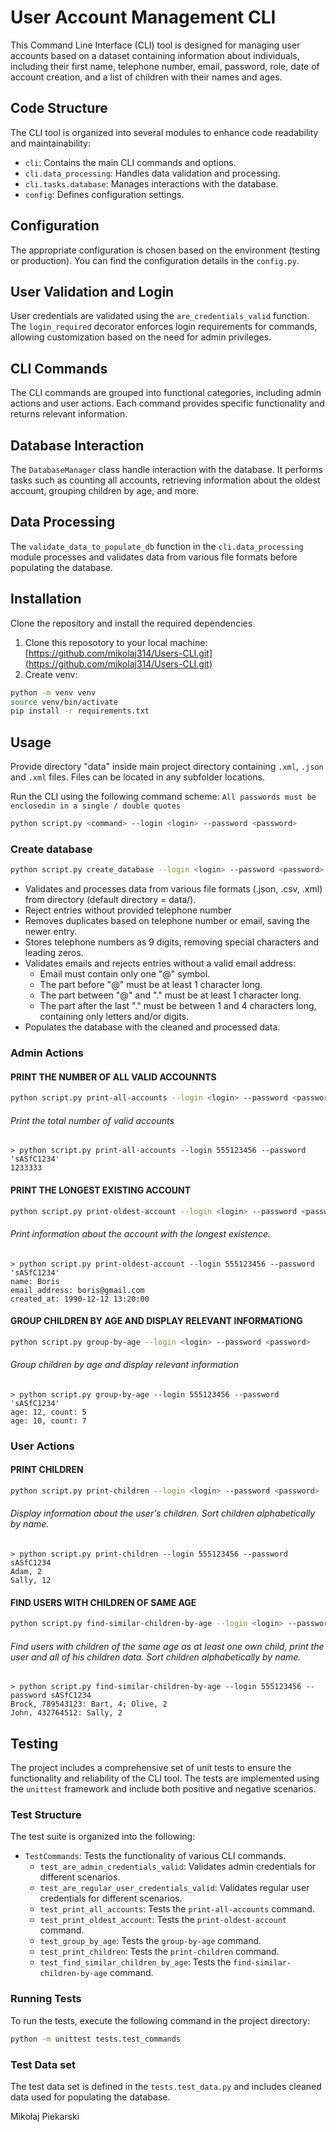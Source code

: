 # User Account Management CLI
This Command Line Interface (CLI) tool is designed for managing user accounts based on a dataset containing information about individuals, including their first name, telephone number, email, password, role, date of account creation, and a list of children with their names and ages.

## Code Structure

The CLI tool is organized into several modules to enhance code readability and maintainability:

- `cli`: Contains the main CLI commands and options.
- `cli.data_processing`: Handles data validation and processing.
- `cli.tasks.database`: Manages interactions with the database.
- `config`: Defines configuration settings.

## Configuration

The appropriate configuration is chosen based on the environment (testing or production). You can find the configuration details in the `config.py`.



## User Validation and Login

User credentials are validated using the `are_credentials_valid` function. The `login_required` decorator enforces login requirements for commands, allowing customization based on the need for admin privileges.



## CLI Commands

The CLI commands are grouped into functional categories, including admin actions and user actions. Each command provides specific functionality and returns relevant information.



## Database Interaction

The `DatabaseManager` class handle interaction with the database. It performs tasks such as counting all accounts, retrieving information about the oldest account, grouping children by age, and more.

## Data Processing

The `validate_data_to_populate_db` function in the `cli.data_processing` module processes and validates data from various file formats before populating the database.


## Installation

Clone the repository and install the required dependencies

1. Clone this reposotory to your local machine: [https://github.com/mikolaj314/Users-CLI.git](https://github.com/mikolaj314/Users-CLI.git)
2. Create venv:
```bash
python -m venv venv
source venv/bin/activate
pip install -r requirements.txt
```

## Usage

Provide directory "data" inside main project directory containing `.xml`, `.json` and `.xml` files.
Files can be located in any subfolder locations.

Run the CLI using the following command scheme:
`All passwords must be enclosedin in a single / double quotes`


```bash
python script.py <command> --login <login> --password <password>
```



### Create database
```bash
python script.py create_database --login <login> --password <password>
```
- Validates and processes data from various file formats (.json, .csv, .xml) from directory (default directory = data/).
- Reject entries without provided telephone number
- Removes duplicates based on telephone number or email, saving the newer entry.
- Stores telephone numbers as 9 digits, removing special characters and leading zeros.
- Validates emails and rejects entries without a valid email address:
  - Email must contain only one "@" symbol.
  - The part before "@" must be at least 1 character long.
  - The part between "@" and "." must be at least 1 character long.
  - The part after the last "." must be between 1 and 4 characters long, containing only letters and/or digits.
- Populates the database with the cleaned and processed data.





### Admin Actions


#### PRINT THE NUMBER OF ALL VALID ACCOUNNTS

```bash
python script.py print-all-accounts --login <login> --password <password>
```
###### Print the total number of valid accounts
```commandline
> python script.py print-all-accounts --login 555123456 --password 'sASfC1234'
1233333
```


#### PRINT THE LONGEST EXISTING ACCOUNT

```bash
python script.py print-oldest-account --login <login> --password <password>
```
###### Print information about the account with the longest existence.
```commandline
> python script.py print-oldest-account --login 555123456 --password 'sASfC1234'
name: Boris
email_address: boris@gmail.com
created_at: 1990-12-12 13:20:00

```



#### GROUP CHILDREN BY AGE AND DISPLAY RELEVANT INFORMATIONG

```bash
python script.py group-by-age --login <login> --password <password>
```
###### Group children by age and display relevant information
```commandline
> python script.py group-by-age --login 555123456 --password 'sASfC1234'
age: 12, count: 5
age: 10, count: 7
```



### User Actions

#### PRINT CHILDREN

```bash
python script.py print-children --login <login> --password <password>
```
###### Display information about the user's children. Sort children alphabetically by name.

```commandline
> python script.py print-children --login 555123456 --password sASfC1234
Adam, 2
Sally, 12
```



#### FIND USERS WITH CHILDREN OF SAME AGE
```bash
python script.py find-similar-children-by-age --login <login> --password <password>
```
###### Find users with children of the same age as at least one own child, print the user and all of his children data. Sort children alphabetically by name.

```commandline
> python script.py find-similar-children-by-age --login 555123456 --password sASfC1234
Brock, 789543123: Bart, 4; Olive, 2
John, 432764512: Sally, 2
```

## Testing

The project includes a comprehensive set of unit tests to ensure the functionality and reliability of the CLI tool. The tests are implemented using the `unittest` framework and include both positive and negative scenarios.

### Test Structure

The test suite is organized into the following:

- `TestCommands`: Tests the functionality of various CLI commands.
  - `test_are_admin_credentials_valid`: Validates admin credentials for different scenarios.
  - `test_are_regular_user_credentials_valid`: Validates regular user credentials for different scenarios.
  - `test_print_all_accounts`: Tests the `print-all-accounts` command.
  - `test_print_oldest_account`: Tests the `print-oldest-account` command.
  - `test_group_by_age`: Tests the `group-by-age` command.
  - `test_print_children`: Tests the `print-children` command.
  - `test_find_similar_children_by_age`: Tests the `find-similar-children-by-age` command.

### Running Tests

To run the tests, execute the following command in the project directory:

```bash
python -m unittest tests.test_commands
```

### Test Data set
The test data set is defined in the `tests.test_data.py` and includes cleaned data used for populating the database.


Mikołaj Piekarski